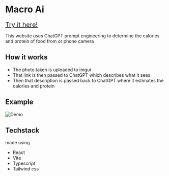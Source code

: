 # Macro Ai

<a href="macro-ai.netlify.app" style="font-size: 20px;"><u>Try it here!</u></a>

This website uses ChatGPT prompt engineering to determine the calories and protein of food from or phone camera

## How it works
* The photo taken is uploaded to imgur
* That link is then passed to ChatGPT which describes what it sees
* Then that description is passed back to ChatGPT where it estimates the calories and protein

## Example
![Demo](https://media0.giphy.com/media/v1.Y2lkPTc5MGI3NjExajRwdm42YXplbGZuMGs5cm95dm12cW85dHlrZDZyOGozbDU5Zm1jcyZlcD12MV9pbnRlcm5hbF9naWZfYnlfaWQmY3Q9Zw/XcgD12iKPtDT199X4y/giphy.gif)

## Techstack
made using
* React
* Vite
* Typescript
* Tailwind css


